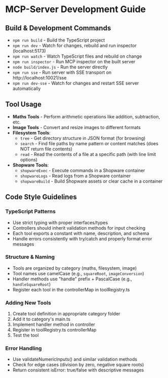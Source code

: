 # MCP-Server Development Guide

## Build & Development Commands
- `npm run build` - Build the TypeScript project
- `npm run dev` - Watch for changes, rebuild and run inspector (localhost:5173)
- `npm run watch` - Watch TypeScript files and rebuild on change
- `npm run inspector` - Run MCP inspector on the built server
- `node build/index.js` - Run the server directly
- `npm run sse` - Run server with SSE transport on http://localhost:10021/sse
- `npm run dev-sse` - Watch for changes and restart SSE server automatically

## Tool Usage
- **Maths Tools** - Perform arithmetic operations like addition, subtraction, etc.
- **Image Tools** - Convert and resize images to different formats
- **Filesystem Tools**:
  - `tree` - Get directory structure in JSON format (for browsing)
  - `search` - Find file paths by name pattern or content matches (does NOT return file contents)
  - `read` - Read the contents of a file at a specific path (with line limit options)
- **Shopware Tools**:
  - `shopwareExec` - Execute commands in a Shopware container
  - `shopwareLogs` - Read logs from a Shopware container
  - `shopwareBuild` - Build Shopware assets or clear cache in a container

## Code Style Guidelines

### TypeScript Patterns
- Use strict typing with proper interfaces/types
- Controllers should inherit validation methods for input checking
- Each tool exports a constant with name, description, and schema
- Handle errors consistently with try/catch and properly format error messages

### Structure & Naming
- Tools are organized by category (maths, filesystem, image)
- Tool names use camelCase (e.g., `squareRoot`, `imageConversion`)
- Handler methods use "handle" prefix + PascalCase (e.g., `handleSquareRoot`)
- Register each tool in the controllerMap in toolRegistry.ts

### Adding New Tools
1. Create tool definition in appropriate category folder
2. Add it to category's main.ts
3. Implement handler method in controller
4. Register in toolRegistry.ts controllerMap
5. Test the tool

### Error Handling
- Use validateNumericInputs() and similar validation methods
- Check for edge cases (division by zero, negative square roots)
- Return consistent isError: true/false with descriptive messages